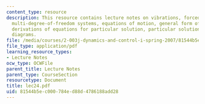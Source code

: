 ```yaml
---
content_type: resource
description: This resource contains lecture notes on vibrations, forced response of
  multi-degree-of-freedom systems, equations of motion, general form of solution,
  derivations of equations for particular solution, particular solution, and response
  diagrams.
file: /media/courses/2-003j-dynamics-and-control-i-spring-2007/81544b5ec000784ed88d4786188add28_lec24.pdf
file_type: application/pdf
learning_resource_types:
- Lecture Notes
ocw_type: OCWFile
parent_title: Lecture Notes
parent_type: CourseSection
resourcetype: Document
title: lec24.pdf
uid: 81544b5e-c000-784e-d88d-4786188add28
---
```

